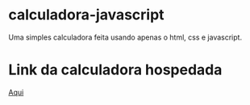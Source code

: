 # calculadora-javascript
Uma simples calculadora feita usando apenas o html, css e javascript.

# Link da calculadora hospedada
<a href="https://carlosmacarao.github.io/calculadora/">Aqui</a>
